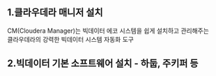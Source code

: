 ## 1.클라우데라 매니저 설치
CM(Cloudera Manager)는 빅데이터 에코 시스템을 쉽게 설치하고 관리해주는  
클라우데라의 강력한 빅데이터 시스템 자동화 도구


## 2.빅데이터 기본 소프트웨어 설치  - 하둡, 주키퍼 등

